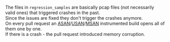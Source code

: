 The files in `regression_samples` are basically pcap files (not necessarily valid ones) that triggered crashes in the past.  
Since the issues are fixed they don't trigger the crashes anymore.  
On every pull request an [ASAN](https://clang.llvm.org/docs/AddressSanitizer.html)/[USAN](https://clang.llvm.org/docs/UndefinedBehaviorSanitizer.html)/[MSAN](https://clang.llvm.org/docs/MemorySanitizer.html) instrumented build opens all of them one by one.  
If there is a crash - the pull request introduced memory corruption.  
